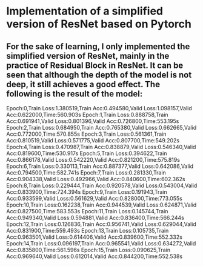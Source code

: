 Implementation of a simplified version of ResNet based on Pytorch
==

For the sake of learning, I only implemented the simplified version of ResNet, mainly in the practice of Residual Block in ResNet.
It can be seen that although the depth of the model is not deep, it still achieves a good effect.
The following is the result of the model:
--
Epoch:0,Train Loss:1.380519,Train Acc:0.494580,Valid Loss:1.098157,Valid Acc:0.622000,Time:560.903s
Epoch:1,Train Loss:0.888758,Train Acc:0.691941,Valid Loss:0.801396,Valid Acc:0.726800,Time:553.195s
Epoch:2,Train Loss:0.684950,Train Acc:0.765380,Valid Loss:0.662665,Valid Acc:0.772000,Time:570.855s
Epoch:3,Train Loss:0.561361,Train Acc:0.810519,Valid Loss:0.571775,Valid Acc:0.807700,Time:549.202s
Epoch:4,Train Loss:0.470987,Train Acc:0.838879,Valid Loss:0.546340,Valid Acc:0.819600,Time:530.917s
Epoch:5,Train Loss:0.394622,Train Acc:0.866178,Valid Loss:0.542220,Valid Acc:0.821200,Time:575.819s
Epoch:6,Train Loss:0.330113,Train Acc:0.887377,Valid Loss:0.642086,Valid Acc:0.794500,Time:582.741s
Epoch:7,Train Loss:0.281330,Train Acc:0.904338,Valid Loss:0.492966,Valid Acc:0.840600,Time:602.362s
Epoch:8,Train Loss:0.229444,Train Acc:0.920578,Valid Loss:0.543004,Valid Acc:0.833900,Time:724.394s
Epoch:9,Train Loss:0.191943,Train Acc:0.933599,Valid Loss:0.561629,Valid Acc:0.828000,Time:773.055s
Epoch:10,Train Loss:0.162238,Train Acc:0.944539,Valid Loss:0.624871,Valid Acc:0.827500,Time:583.553s
Epoch:11,Train Loss:0.145744,Train Acc:0.949340,Valid Loss:0.594881,Valid Acc:0.836400,Time:566.244s
Epoch:12,Train Loss:0.126836,Train Acc:0.956741,Valid Loss:0.629044,Valid Acc:0.831900,Time:559.493s
Epoch:13,Train Loss:0.105735,Train Acc:0.963501,Valid Loss:0.614406,Valid Acc:0.839600,Time:552.332s
Epoch:14,Train Loss:0.096197,Train Acc:0.965541,Valid Loss:0.634272,Valid Acc:0.835800,Time:561.596s
Epoch:15,Train Loss:0.090625,Train Acc:0.969640,Valid Loss:0.612014,Valid Acc:0.844200,Time:552.538s
